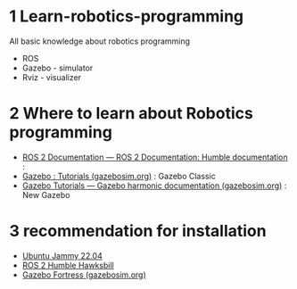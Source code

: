 # 1 Learn-robotics-programming
All basic knowledge about robotics programming
- ROS
- Gazebo - simulator
- Rviz - visualizer

# 2 Where to learn about Robotics programming
- [ROS 2 Documentation — ROS 2 Documentation: Humble documentation](https://docs.ros.org/en/humble/index.html) :
- [Gazebo : Tutorials (gazebosim.org)](https://classic.gazebosim.org/tutorials) : Gazebo Classic
- [Gazebo Tutorials — Gazebo harmonic documentation (gazebosim.org)](https://gazebosim.org/docs/latest/tutorials/) : New Gazebo

# 3 recommendation for installation
- [Ubuntu Jammy 22.04](https://www.releases.ubuntu.com/jammy/)
- [ROS 2 Humble Hawksbill](https://www.ros.org/reps/rep-2000.html#humble-hawksbill-may-2022-may-2027)
- [Gazebo Fortress (gazebosim.org)](https://gazebosim.org/docs/fortress/install)
